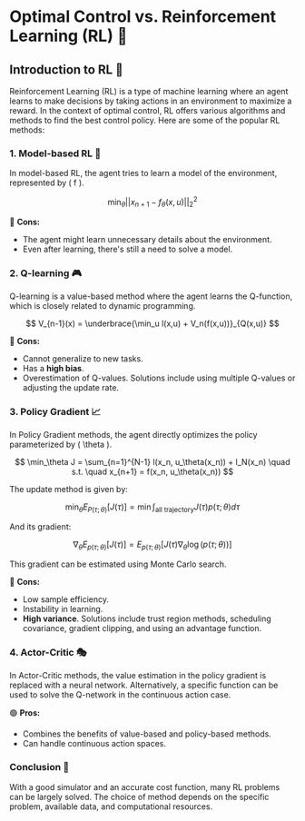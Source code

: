 # Optimal Control vs. Reinforcement Learning (RL) 📘

## Introduction to RL 🚀

Reinforcement Learning (RL) is a type of machine learning where an agent learns to make decisions by taking actions in an environment to maximize a reward. In the context of optimal control, RL offers various algorithms and methods to find the best control policy. Here are some of the popular RL methods:

### 1. Model-based RL 🧠

In model-based RL, the agent tries to learn a model of the environment, represented by \( f \).

$$
\min_\theta ||x_{n+1}-f_\theta(x,u)||_2^2 
$$

🔴 **Cons:** 
- The agent might learn unnecessary details about the environment.
- Even after learning, there's still a need to solve a model.

### 2. Q-learning 🎮

Q-learning is a value-based method where the agent learns the Q-function, which is closely related to dynamic programming.

$$
V_{n-1}(x) = \underbrace{\min_u l(x,u) + V_n(f(x,u))}_{Q(x,u)}
$$

🔴 **Cons:** 
- Cannot generalize to new tasks.
- Has a **high bias**.
- Overestimation of Q-values. Solutions include using multiple Q-values or adjusting the update rate.

### 3. Policy Gradient 📈

In Policy Gradient methods, the agent directly optimizes the policy parameterized by \( \theta \).

$$
\min_\theta J = \sum_{n=1}^{N-1} l(x_n, u_\theta(x_n)) + l_N(x_n) \quad s.t. \quad x_{n+1} = f(x_n, u_\theta(x_n))
$$

The update method is given by:

$$
\min_\theta E_{P(\tau;\theta)}[J(\tau)] = \min \int_\text{all trajectory} J(\tau)p(\tau;\theta)d\tau
$$

And its gradient:

$$
\nabla_\theta E_{p(\tau;\theta)}[J(\tau)] = E_{p(\tau;\theta)}[J(\tau)\nabla_\theta \log(p(\tau;\theta))]
$$

This gradient can be estimated using Monte Carlo search.

🔴 **Cons:** 
- Low sample efficiency.
- Instability in learning.
- **High variance**. Solutions include trust region methods, scheduling covariance, gradient clipping, and using an advantage function.

### 4. Actor-Critic 🎭

In Actor-Critic methods, the value estimation in the policy gradient is replaced with a neural network. Alternatively, a specific function can be used to solve the Q-network in the continuous action case.

🟢 **Pros:** 
- Combines the benefits of value-based and policy-based methods.
- Can handle continuous action spaces.

### Conclusion 🌟

With a good simulator and an accurate cost function, many RL problems can be largely solved. The choice of method depends on the specific problem, available data, and computational resources.